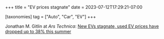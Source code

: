 +++
title = "EV prices stagnate"
date = 2023-07-12T17:29:21-07:00

[taxonomies]
tag = ["Auto", "Car", "EV"]
+++

Jonathan M. Gitlin at _Ars Technica_: [New EVs stagnate, used EV prices have dropped up to 38% this summer](https://arstechnica.com/cars/2023/07/new-evs-stagnate-used-ev-prices-have-dropped-up-to-38-this-summer/)

<!-- more -->
